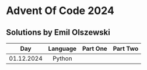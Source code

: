 # Advent Of Code 2024 
## Solutions by Emil Olszewski

| Day | Language | Part One | Part Two |
|:---:|:---:|:---:|:---:|
|01.12.2024|Python|||
